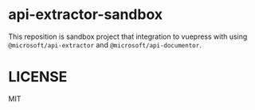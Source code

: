 # api-extractor-sandbox

This reposition is sandbox project that integration to vuepress with using `@microsoft/api-extractor` and `@microsoft/api-documentor`.

# LICENSE
MIT